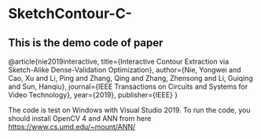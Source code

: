 # SketchContour-C-

This is the demo code of paper
---

@article{nie2019interactive,
  title={Interactive Contour Extraction via Sketch-Alike Dense-Validation Optimization},
  author={Nie, Yongwei and Cao, Xu and Li, Ping and Zhang, Qing and Zhang, Zhensong and Li, Guiqing and Sun, Hanqiu},
  journal={IEEE Transactions on Circuits and Systems for Video Technology},
  year={2019},
  publisher={IEEE}
}



The code is test on Windows with Visual Studio 2019.
To run the code, you should install OpenCV 4 and ANN from here https://www.cs.umd.edu/~mount/ANN/

